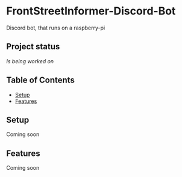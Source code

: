 # FrontStreetInformer-Discord-Bot
Discord bot, that runs on a raspberry-pi

## Project status
_Is being worked on_

## Table of Contents
* [Setup](#Setup)
* [Features](#Features)

## Setup

Coming soon

## Features

Coming soon
